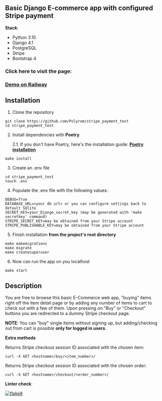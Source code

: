 ## Basic Django E-commerce app with configured Stripe payment

 **Stack**:
+ Python 3.10
+ Django 4.1
+ PostgreSQL
+ Stripe
+ Bootstrap 4

### Click here to visit the page:
### [Demo on Railway](https://stripepaymenttest-production.up.railway.app/)

## Installation
1. Clone the repository
```
git clone https://github.com/Polyrom/stripe_payment_test
cd stripe_payment_test
```
2. Install dependencies with **Poetry**

    2.1. If you don't have Poetry, here's the installation guide:
         **[Poetry installation](https://python-poetry.org/docs/)**
```
make install
```

3. Create an .env file
```
cd stripe_payment_test
touch .env
```
4. Populate the .env file with the following values:
```
DEBUG=True
DATABASE_URL=<your db url> or you can configure settings back to default SQlite
SECRET_KEY=your_Django_secret_key (may be generated with 'make secretkey' command)
STRIPE_SECRET_KEY=may be obtained from your Stripe account
STRIPE_PUBLISHABLE_KEY=may be obtained from your Stripe account
```

5. Finish installation **from the project's root directory**
```
make makemigrations
make migrate
make createsuperuser
```
6. Now can run the app on you localhost
```
make start
```
## Description
You are free to browse this basic E-Commerce web app, "buying" items
right off the item detail page or by adding any number of items to cart to check out with a few of them.
Upon pressing on "Buy" or "Checkout" buttons you are redirected to a dummy Stripe checkout page.

**NOTE**:
You can "buy" single items without signing up, but adding/checking out from cart is possible **only for logged in users**.

**Extra methods**

Returns Stripe checkout session ID associated with the chosen item:

```
curl -X GET <hostname>/buy/<item_number>/
```

Returns Stripe checkout session ID associated with the chosen order:

```
curl -X GET <hostname>/checkout/<order_number>/
```

**Linter check**:

[![flake8](https://github.com/Polyrom/stripe_payment_test/actions/workflows/flake8.yml/badge.svg)](https://github.com/Polyrom/stripe_payment_test/actions/workflows/flake8.yml)